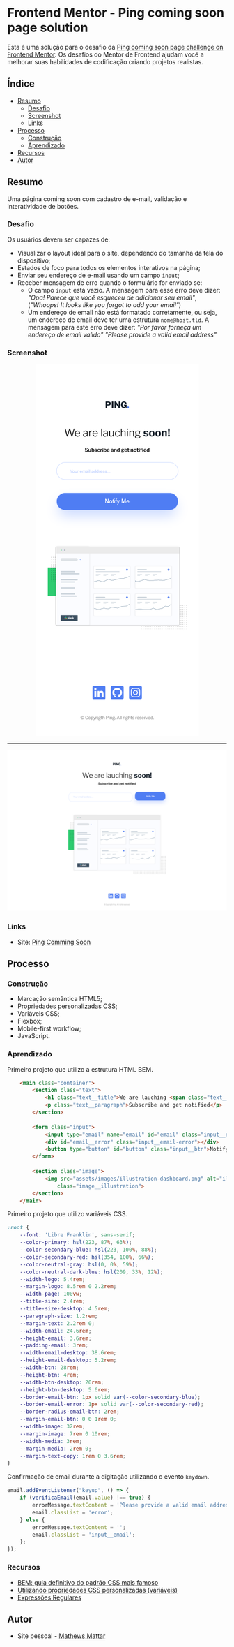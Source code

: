 # Frontend Mentor - Ping coming soon page solution

Esta é uma solução para o desafio da [Ping coming soon page challenge on Frontend Mentor](https://www.frontendmentor.io/challenges/ping-single-column-coming-soon-page-5cadd051fec04111f7b848da). Os desafios do Mentor de Frontend ajudam você a melhorar suas habilidades de codificação criando projetos realistas.

## Índice

- [Resumo](#resumo)
    - [Desafio](#desafio)
    - [Screenshot](#screenshot)
    - [Links](#links)
- [Processo](#processo)
    - [Construção](#construção)
    - [Aprendizado](#aprendizado)
- [Recursos](#recursos)
- [Autor](#Autor)

## Resumo

Uma página coming soon com cadastro de e-mail, validação e interatividade de botões.

### Desafio

Os usuários devem ser capazes de:

- Visualizar o layout ideal para o site, dependendo do tamanha da tela do dispositivo;
- Estados de foco para todos os elementos interativos na página;
- Enviar seu endereço de e-mail usando um campo `input`;
- Receber mensagem de erro quando o formulário for enviado se:
  - O campo `input` está vazio. A mensagem para esse erro deve dizer: *"Opa! Parece que você esqueceu de adicionar seu email"*, (*"Whoops! It looks like you forgot to add your email"*)
  - Um endereço de email não está formatado corretamente, ou seja, um endereço de email deve ter uma estrutura `nome@host.tld`. A mensagem para este erro deve dizer: *"Por favor forneça um endereço de email valido"* *"Please provide a valid email address"*

### Screenshot

<p align="center">
    <img width="375px" src="assets/presentation/mobile.png"></img>
</p>

------

<p align="center">
    <img width="768px" src="assets/presentation/desktop.png"></img>
</p>

### Links

- Site: [Ping Comming Soon](https://mathmattar.github.io/05-ping-comming-soon-page/)

## Processo

### Construção

- Marcação semântica HTML5;
- Propriedades personalizadas CSS;
- Variáveis CSS;
- Flexbox;
- Mobile-first workflow;
- JavaScript.

### Aprendizado

Primeiro projeto que utilizo a estrutura HTML BEM.

```HTML
    <main class="container">
        <section class="text">
            <h1 class="text__title">We are lauching <span class="text__title-strong">soon!</span></h1>
            <p class="text__paragraph">Subscribe and get notified</p>
        </section>

        <form class="input">
            <input type="email" name="email" id="email" class="input__email" placeholder="Your email address..." required>
            <div id="email__error" class="input__email-error"></div>
            <button type="button" id="button" class="input__btn">Notify Me</button>
        </form>

        <section class="image">
            <img src="assets/images/illustration-dashboard.png" alt="illustration dashboard"
                class="image__illustration">
        </section>
    </main>
```

Primeiro projeto que utilizo variáveis CSS.

```css
:root {
    --font: 'Libre Franklin', sans-serif;
    --color-primary: hsl(223, 87%, 63%);
    --color-secondary-blue: hsl(223, 100%, 88%);
    --color-secondary-red: hsl(354, 100%, 66%);
    --color-neutral-gray: hsl(0, 0%, 59%);
    --color-neutral-dark-blue: hsl(209, 33%, 12%);
    --width-logo: 5.4rem;
    --margin-logo: 8.5rem 0 2.2rem;
    --width-page: 100vw;
    --title-size: 2.4rem;
    --title-size-desktop: 4.5rem;
    --paragraph-size: 1.2rem;
    --margin-text: 2.2rem 0;
    --width-email: 24.6rem;
    --height-email: 3.6rem;
    --padding-email: 3rem;
    --width-email-desktop: 38.6rem;
    --height-email-desktop: 5.2rem;
    --width-btn: 28rem;
    --height-btn: 4rem;
    --width-btn-desktop: 20rem;
    --height-btn-desktop: 5.6rem;
    --border-email-btn: 1px solid var(--color-secondary-blue);
    --border-email-error: 1px solid var(--color-secondary-red);
    --border-radius-email-btn: 2rem;
    --margin-email-btn: 0 0 1rem 0;
    --width-image: 32rem;
    --margin-image: 7rem 0 10rem;
    --width-media: 3rem;
    --margin-media: 2rem 0;
    --margin-text-copy: 1rem 0 3.6rem;
}
```

Confirmação de email durante a digitação utilizando o evento `keydown`.

```js
email.addEventListener("keyup", () => {
    if (verificaEmail(email.value) !== true) {
        errorMessage.textContent = 'Please provide a valid email address';
        email.classList = 'error';
    } else {
        errorMessage.textContent = '';
        email.classList = 'input__email';
    };
});
```

### Recursos

- [BEM: guia definitivo do padrão CSS mais famoso](https://desenvolvimentoparaweb.com/css/bem/)
- [Utilizando propriedades CSS personalizadas (variáveis)](https://developer.mozilla.org/pt-BR/docs/Web/CSS/Using_CSS_custom_properties)
- [Expressões Regulares](https://developer.mozilla.org/pt-BR/docs/Web/JavaScript/Guide/Regular_Expressions)

## Autor

-  Site pessoal - [Mathews Mattar](https://www.linkedin.com/in/mathewsmattar/)
